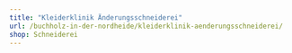 ```yaml
---
title: "Kleiderklinik Änderungsschneiderei"
url: /buchholz-in-der-nordheide/kleiderklinik-aenderungsschneiderei/
shop: Schneiderei
---
```

